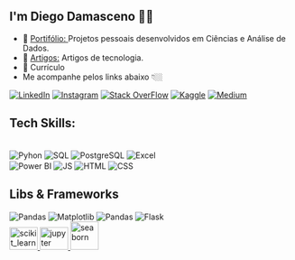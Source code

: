 ## I'm Diego Damasceno 🖖🏼

- 🔗 <a href= 'https://github.com/diegodamascenos/Portifolio'>Portifólio: </a>Projetos pessoais desenvolvidos em Ciências e Análise de Dados.
- 🔗 <a href= 'https://medium.com/@diego.damascenoti'>Artigos:</a> Artigos de tecnologia.
- 🔗 Currículo
- Me acompanhe pelos links abaixo 👇🏼

[![LinkedIn](https://img.shields.io/badge/LinkedIn-0077B5?style=for-the-badge&logo=linkedin&logoColor=white)](https://www.linkedin.com/in/diego-damascenos/)
[![Instagram](https://img.shields.io/badge/Instagram-E4405F?style=for-the-badge&logo=instagram&logoColor=white)](https://www.instagram.com/fronttego/)
[![Stack OverFlow](https://img.shields.io/badge/Stack_Overflow-FE7A16?style=for-the-badge&logo=stack-overflow&logoColor=white)](https://pt.stackoverflow.com/users/347627/diego-damasceno)
[![Kaggle](https://img.shields.io/badge/Kaggle-20BEFF?style=for-the-badge&logo=Kaggle&logoColor=white)](https://www.kaggle.com/diegodamasceno)
[![Medium](https://img.shields.io/badge/Medium-12100E?style=for-the-badge&logo=medium&logoColor=white)](https://medium.com/@diego.damascenoti)


## Tech Skills:

<div style ="display: inline_block"><br/>
    <img align= "center" alt ="Pyhon" src= https://img.icons8.com/?size=50&id=13441&format=png&color=000000>
    <img align= "center" alt ="SQL" src= https://img.icons8.com/?size=50&id=laYYF3dV0Iew&format=png&color=000000>
    <img align= "center" alt ="PostgreSQL" src= https://img.icons8.com/?size=50&id=38561&format=png&color=000000>
    <img align= "center" alt ="Excel" src= https://img.icons8.com/?size=50&id=117561&format=png&color=000000><br>
    <img align= "center" alt ="Power BI" src= https://img.icons8.com/?size=50&id=qYfwpsRXEcpc&format=png&color=000000>
    <img align= "center" alt ="JS" src= https://img.icons8.com/?size=50&id=108784&format=png&color=000000>
    <img align= "center" alt ="HTML" src= https://img.icons8.com/?size=50&id=20909&format=png&color=000000>
    <img align= "center" alt ="CSS" src= https://img.icons8.com/?size=50&id=21278&format=png&color=000000>
</div>


## Libs & Frameworks
<div>
    <img align= "center" alt ="Pandas" src= https://img.icons8.com/?size=50&id=xSkewUSqtErH&format=png&color=000000>
    <img align= "center" alt ="Matplotlib" src= https://github.com/user-attachments/assets/bf202433-d354-44c0-9f9d-8de140d61b96>
    <img align= "center" alt ="Pandas" src= https://img.icons8.com/?size=50&id=aR9CXyMagKIS&format=png&color=000000>
    <img align= "center" alt ="Flask" src= https://img.icons8.com/?size=50&id=ewGOClUtmFX4&format=png&color=000000><br>
    <a href="https://scikit-learn.org/" target="_blank" rel="noreferrer"> <img src="https://upload.wikimedia.org/wikipedia/commons/0/05/Scikit_learn_logo_small.svg" alt="scikit_learn" width="50" height="40"/> </a>
    <a href="https://jupyter.org/" target="_blank" rel="noreferrer"> <img src="https://cdn.jsdelivr.net/gh/devicons/devicon/icons/jupyter/jupyter-original-wordmark.svg" alt="jupyter" width="50" height="40"/> </a>
    <a href="https://seaborn.pydata.org/" target="_blank" rel="noreferrer"> <img src="https://seaborn.pydata.org/_images/logo-mark-lightbg.svg" alt="seaborn" width="50" height="50"/> </a> </p>
</div>

